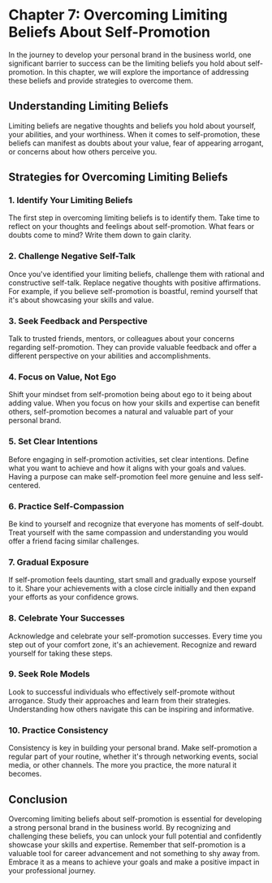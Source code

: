 Chapter 7: Overcoming Limiting Beliefs About Self-Promotion
===========================================================

In the journey to develop your personal brand in the business world, one significant barrier to success can be the limiting beliefs you hold about self-promotion. In this chapter, we will explore the importance of addressing these beliefs and provide strategies to overcome them.

Understanding Limiting Beliefs
------------------------------

Limiting beliefs are negative thoughts and beliefs you hold about yourself, your abilities, and your worthiness. When it comes to self-promotion, these beliefs can manifest as doubts about your value, fear of appearing arrogant, or concerns about how others perceive you.

Strategies for Overcoming Limiting Beliefs
------------------------------------------

### 1. **Identify Your Limiting Beliefs**

The first step in overcoming limiting beliefs is to identify them. Take time to reflect on your thoughts and feelings about self-promotion. What fears or doubts come to mind? Write them down to gain clarity.

### 2. **Challenge Negative Self-Talk**

Once you've identified your limiting beliefs, challenge them with rational and constructive self-talk. Replace negative thoughts with positive affirmations. For example, if you believe self-promotion is boastful, remind yourself that it's about showcasing your skills and value.

### 3. **Seek Feedback and Perspective**

Talk to trusted friends, mentors, or colleagues about your concerns regarding self-promotion. They can provide valuable feedback and offer a different perspective on your abilities and accomplishments.

### 4. **Focus on Value, Not Ego**

Shift your mindset from self-promotion being about ego to it being about adding value. When you focus on how your skills and expertise can benefit others, self-promotion becomes a natural and valuable part of your personal brand.

### 5. **Set Clear Intentions**

Before engaging in self-promotion activities, set clear intentions. Define what you want to achieve and how it aligns with your goals and values. Having a purpose can make self-promotion feel more genuine and less self-centered.

### 6. **Practice Self-Compassion**

Be kind to yourself and recognize that everyone has moments of self-doubt. Treat yourself with the same compassion and understanding you would offer a friend facing similar challenges.

### 7. **Gradual Exposure**

If self-promotion feels daunting, start small and gradually expose yourself to it. Share your achievements with a close circle initially and then expand your efforts as your confidence grows.

### 8. **Celebrate Your Successes**

Acknowledge and celebrate your self-promotion successes. Every time you step out of your comfort zone, it's an achievement. Recognize and reward yourself for taking these steps.

### 9. **Seek Role Models**

Look to successful individuals who effectively self-promote without arrogance. Study their approaches and learn from their strategies. Understanding how others navigate this can be inspiring and informative.

### 10. **Practice Consistency**

Consistency is key in building your personal brand. Make self-promotion a regular part of your routine, whether it's through networking events, social media, or other channels. The more you practice, the more natural it becomes.

Conclusion
----------

Overcoming limiting beliefs about self-promotion is essential for developing a strong personal brand in the business world. By recognizing and challenging these beliefs, you can unlock your full potential and confidently showcase your skills and expertise. Remember that self-promotion is a valuable tool for career advancement and not something to shy away from. Embrace it as a means to achieve your goals and make a positive impact in your professional journey.
